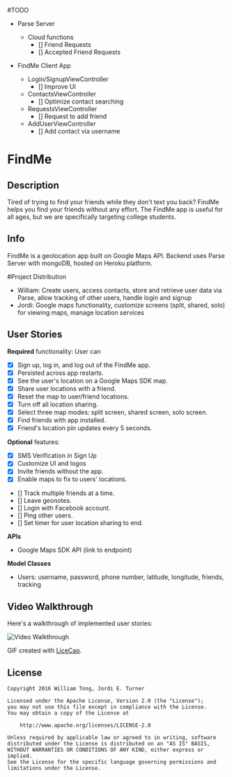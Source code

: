 #TODO
- Parse Server
  - Cloud functions
    - [] Friend Requests
    - [] Accepted Friend Requests

- FindMe Client App    
  - Login/SignupViewController
    - [] Improve UI
  - ContactsViewController
    - [] Optimize contact searching
  - RequestsViewController
    - [] Request to add friend
  - AddUserViewController
    - [] Add contact via username

# FindMe

## Description
Tired of trying to find your friends while they don't text you back? FindMe
helps you find your friends without any effort. The FindMe app is useful
for all ages, but we are specifically targeting college students.

## Info
FindMe is a geolocation app built on Google Maps API. Backend uses Parse Server with mongoDB, hosted on Heroku platform.

#Project Distribution
- William: Create users, access contacts, store and retrieve user data via Parse, allow tracking of other users, handle login and signup
- Jordi: Google maps functionality, customize screens (split, shared, solo) for viewing maps, manage location services

## User Stories

**Required** functionality: User can

- [X] Sign up, log in, and log out of the FindMe app.
- [X] Persisted across app restarts.
- [X] See the user's location on a Google Maps SDK map.
- [X] Share user locations with a friend.
- [X] Reset the map to user/friend locations.
- [X] Turn off all location sharing.
- [X] Select three map modes: split screen, shared screen, solo screen.
- [X] Find friends with app installed.
- [X] Friend's location pin updates every 5 seconds.

**Optional** features:

- [X] SMS Verification in Sign Up
- [X] Customize UI and logos
- [X] Invite friends without the app.
- [X] Enable maps to fix to users' locations.
- [] Track multiple friends at a time.
- [] Leave geonotes.
- [] Login with Facebook account.
- [] Ping other users.
- [] Set timer for user location sharing to end.

**APIs**
- Google Maps SDK API (link to endpoint)

**Model Classes**
- Users: username, password, phone number, latitude, longitude, friends, tracking

## Video Walkthrough

Here's a walkthrough of implemented user stories:

<img src='http://i.imgur.com/2uEbYmn.gif' title='Video Walkthrough' width='' alt='Video Walkthrough' />

GIF created with [LiceCap](http://www.cockos.com/licecap/).

## License

    Copyright 2016 William Tong, Jordi E. Turner

    Licensed under the Apache License, Version 2.0 (the "License");
    you may not use this file except in compliance with the License.
    You may obtain a copy of the License at

        http://www.apache.org/licenses/LICENSE-2.0

    Unless required by applicable law or agreed to in writing, software
    distributed under the License is distributed on an "AS IS" BASIS,
    WITHOUT WARRANTIES OR CONDITIONS OF ANY KIND, either express or implied.
    See the License for the specific language governing permissions and
    limitations under the License.
